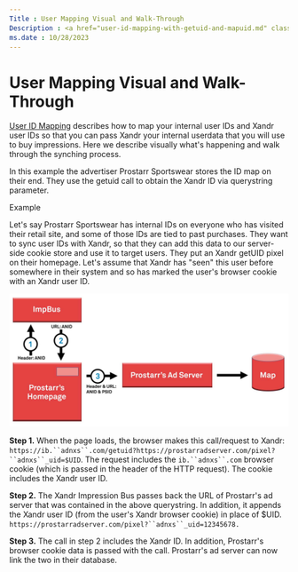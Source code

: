 ```yaml
---
Title : User Mapping Visual and Walk-Through
Description : <a href="user-id-mapping-with-getuid-and-mapuid.md" class="xref">User
ms.date : 10/28/2023
---
```



# User Mapping Visual and Walk-Through



<a href="user-id-mapping-with-getuid-and-mapuid.md" class="xref">User
ID Mapping</a> describes how to map your internal user IDs and
Xandr user IDs so that you can pass
Xandr your internal userdata that you will use
to buy impressions. Here we describe visually what's happening and walk
through the synching process.

In this example the advertiser Prostarr Sportswear stores the ID map on
their end. They use the getuid call to obtain the
Xandr ID via querystring parameter.

Example

Let's say Prostarr Sportswear has internal IDs on everyone who has
visited their retail site, and some of those IDs are tied to past
purchases. They want to sync user IDs with
Xandr, so that they can add this data to our
server-side cookie store and use it to target users. They put an
Xandr getUID pixel on their homepage. Let's
assume that Xandr has "seen" this user before
somewhere in their system and so has marked the user's browser cookie
with an Xandr user ID.

![usermap](media/usermap.png)


**Step 1.** When the page loads, the browser makes this call/request to
Xandr:
`https://ib.``adnxs``.com/getuid?https://prostarradserver.com/pixel?``adnxs``_uid=$UID`.
The request includes the `ib.``adnxs``.com`
browser cookie (which is passed in the header of the HTTP request). The
cookie includes the Xandr user ID.

**Step 2.** The Xandr Impression Bus passes back
the URL of Prostarr's ad server that was contained in the above
querystring. In addition, it appends the Xandr
user ID (from the user's Xandr browser cookie)
in place of $UID.
`https://prostarradserver.com/pixel?``adnxs``_uid=12345678.`

**Step 3.** The call in step 2 includes the
Xandr ID. In addition, Prostarr's browser cookie
data is passed with the call. Prostarr's ad server can now link the two
in their database.




